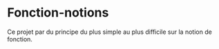 # Fonction-notions
Ce  projet par du principe du plus simple au plus difficile sur la notion de fonction.
